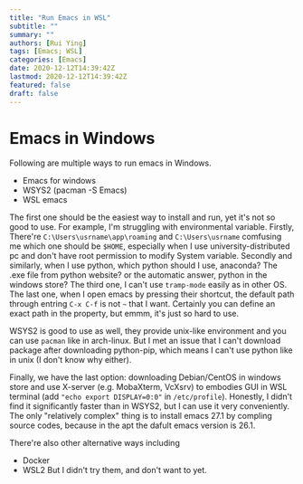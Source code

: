 ```yaml
---
title: "Run Emacs in WSL"
subtitle: ""
summary: ""
authors: [Rui Ying]
tags: [Emacs; WSL]
categories: [Emacs]
date: 2020-12-12T14:39:42Z
lastmod: 2020-12-12T14:39:42Z
featured: false
draft: false
---
```

# Emacs in Windows
Following are multiple ways to run emacs in Windows.
- Emacs for windows
- WSYS2 (pacman -S Emacs)
- WSL emacs

The first one should be the easiest way to install and run, yet it's not so good to use. For example, I'm struggling with environmental variable. Firstly, There're `C:\Users\usrname\app\roaming` and `C:\Users\usrname`  comfusing me which one should be `$HOME`, especially when I use university-distributed pc and don't have root permission to modify System variable. Secondly and similarly, when I use python, which python should I use, anaconda? The .exe file from python website? or the automatic answer, python in the windows store? The third one, I can't use `tramp-mode` easily as in other OS. The last one, when I open emacs by pressing their shortcut, the default path through entring `C-x C-f` is not `~` that I want. Certainly you can define an exact path in the property, but emmm, it's just so hard to use.

WSYS2 is good to use as well, they provide unix-like environment and you can use `pacman` like in arch-linux. But I met an issue that I can't download package after downloading python-pip, which means I can't use python like in unix (I don't know why either).

Finally, we have the last option: downloading Debian/CentOS in windows store and use X-server (e.g. MobaXterm, VcXsrv) to embodies GUI in WSL terminal (add `"echo export DISPLAY=0:0"` in `/etc/profile`). Honestly, I didn't find it significantly faster than in WSYS2, but I can use it very conveniently. The only "relatively complex" thing is to install emacs 27.1 by compling source codes, because in the apt the dafult emacs version is 26.1.

There're also other alternative ways including
- Docker
- WSL2
But I didn't try them, and don't want to yet.
